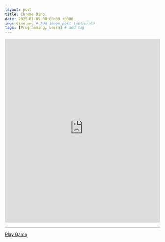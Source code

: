 ```yaml
---
layout: post
title: Chrome Dino.
date: 2025-01-05 00:00:00 +0300
img: dino.png # Add image post (optional)
tags: [Programming, Learn] # add tag
---
```


<iframe src="https://astraos-chromedino.static.hf.space/index.html"
        width="100%" 
        height="600px" 
        frameborder="0"
        allow="autoplay; picture-in-picture; fullscreen"
        allowfullscreen
        sandbox="allow-scripts allow-same-origin allow-popups"
        loading="lazy"
        style="border: none; margin: 0; padding: 0;">
</iframe>

<hr />

<a href="https://astraos-chromedino.static.hf.space/index.html" target="_blank" class="play-game-link">Play Game</a>